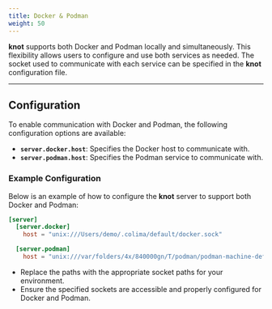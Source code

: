 ```yaml
---
title: Docker & Podman
weight: 50
---
```


**knot** supports both Docker and Podman locally and simultaneously. This flexibility allows users to configure and use both services as needed. The socket used to communicate with each service can be specified in the **knot** configuration file.

---

## Configuration

To enable communication with Docker and Podman, the following configuration options are available:

- **`server.docker.host`**: Specifies the Docker host to communicate with.
- **`server.podman.host`**: Specifies the Podman service to communicate with.

### Example Configuration

Below is an example of how to configure the **knot** server to support both Docker and Podman:

```toml {filename="knot.toml"}
[server]
  [server.docker]
    host = "unix:///Users/demo/.colima/default/docker.sock"

  [server.podman]
    host = "unix:///var/folders/4x/840000gn/T/podman/podman-machine-default-api.sock"
```

- Replace the paths with the appropriate socket paths for your environment.
- Ensure the specified sockets are accessible and properly configured for Docker and Podman.
